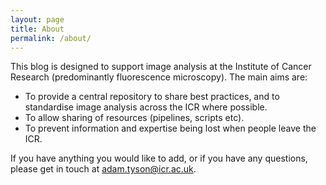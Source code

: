 ```yaml
---
layout: page
title: About
permalink: /about/
---
```


This blog is designed to support image analysis at the Institute of Cancer Research (predominantly fluorescence microscopy). The main aims are:

* To provide a central repository to share best practices, and to standardise image analysis across the ICR where possible.
* To allow sharing of resources (pipelines, scripts etc).
* To prevent information and expertise being lost when people leave the ICR.


If you have anything you would like to add, or if you have any questions, please get in touch at <adam.tyson@icr.ac.uk>.